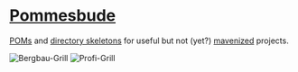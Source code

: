 # [Pommesbude](de.wikipedia.org/wiki/Pommesbude)

[POMs](http://maven.apache.org/pom.html) and [directory skeletons](http://maven.apache.org/guides/introduction/introduction-to-the-standard-directory-layout.html) for useful but not (yet?) [mavenized](http://maven.apache.org/) projects.

![Bergbau-Grill](http://upload.wikimedia.org/wikipedia/commons/thumb/1/13/Extraschicht_2009_Bergbaugrill_733.jpg/800px-Extraschicht_2009_Bergbaugrill_733.jpg)
![Profi-Grill](http://upload.wikimedia.org/wikipedia/commons/thumb/3/38/Profi-grill-wattenscheid.jpg/800px-Profi-grill-wattenscheid.jpg)
